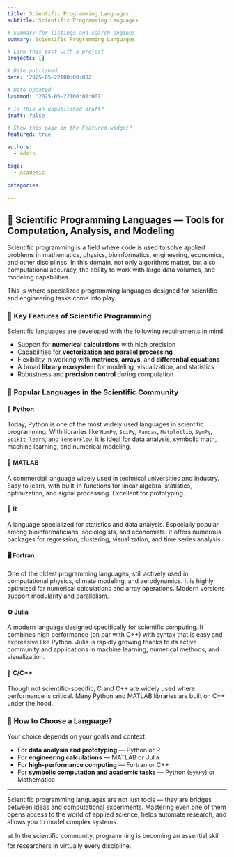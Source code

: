 ```yaml
---
title: Scientific Programming Languages
subtitle: Scientific Programming Languages

# Summary for listings and search engines
summary: Scientific Programming Languages

# Link this post with a project
projects: []

# Date published
date: '2025-05-22T00:00:00Z'

# Date updated
lastmod: '2025-05-22T00:00:00Z'

# Is this an unpublished draft?
draft: false

# Show this page in the Featured widget?
featured: true

authors:
  - admin

tags:
  - Academic

categories:
  
---
```


## 🧪 Scientific Programming Languages — Tools for Computation, Analysis, and Modeling

Scientific programming is a field where code is used to solve applied problems in mathematics, physics, bioinformatics, engineering, economics, and other disciplines. In this domain, not only algorithms matter, but also computational accuracy, the ability to work with large data volumes, and modeling capabilities.

This is where specialized programming languages designed for scientific and engineering tasks come into play.

### 🧠 Key Features of Scientific Programming

Scientific languages are developed with the following requirements in mind:

- Support for **numerical calculations** with high precision  
- Capabilities for **vectorization and parallel processing**  
- Flexibility in working with **matrices**, **arrays**, and **differential equations**  
- A broad **library ecosystem** for modeling, visualization, and statistics  
- Robustness and **precision control** during computation

### 🔬 Popular Languages in the Scientific Community

#### 🐍 Python  
Today, Python is one of the most widely used languages in scientific programming. With libraries like `NumPy`, `SciPy`, `Pandas`, `Matplotlib`, `SymPy`, `Scikit-learn`, and `TensorFlow`, it is ideal for data analysis, symbolic math, machine learning, and numerical modeling.

#### 📘 MATLAB  
A commercial language widely used in technical universities and industry. Easy to learn, with built-in functions for linear algebra, statistics, optimization, and signal processing. Excellent for prototyping.

#### 🧮 R  
A language specialized for statistics and data analysis. Especially popular among bioinformaticians, sociologists, and economists. It offers numerous packages for regression, clustering, visualization, and time series analysis.

#### 🖥 Fortran  
One of the oldest programming languages, still actively used in computational physics, climate modeling, and aerodynamics. It is highly optimized for numerical calculations and array operations. Modern versions support modularity and parallelism.

#### ⚙ Julia  
A modern language designed specifically for scientific computing. It combines high performance (on par with C++) with syntax that is easy and expressive like Python. Julia is rapidly growing thanks to its active community and applications in machine learning, numerical methods, and visualization.

#### 🧷 C/C++  
Though not scientific-specific, C and C++ are widely used where performance is critical. Many Python and MATLAB libraries are built on C++ under the hood.

### 🧰 How to Choose a Language?

Your choice depends on your goals and context:

- For **data analysis and prototyping** — Python or R  
- For **engineering calculations** — MATLAB or Julia  
- For **high-performance computing** — Fortran or C++  
- For **symbolic computation and academic tasks** — Python (`SymPy`) or Mathematica

---

Scientific programming languages are not just tools — they are bridges between ideas and computational experiments. Mastering even one of them opens access to the world of applied science, helps automate research, and allows you to model complex systems.

📊 In the scientific community, programming is becoming an essential skill for researchers in virtually every discipline.

